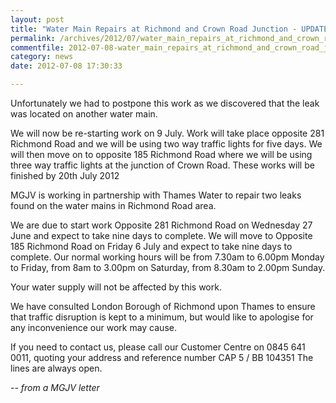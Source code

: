 ```yaml
---
layout: post
title: "Water Main Repairs at Richmond and Crown Road Junction - UPDATED until 20 July 2012"
permalink: /archives/2012/07/water_main_repairs_at_richmond_and_crown_road_junc.html
commentfile: 2012-07-08-water_main_repairs_at_richmond_and_crown_road_junc
category: news
date: 2012-07-08 17:30:33

---
```


<div markdown="1" class="box">
Unfortunately we had to postpone this work as we discovered that the leak was located on another water main.

We will now be re-starting work on 9 July. Work will take place opposite 281 Richmond Road and we will be using two way traffic lights for five days. We will then move on to opposite 185 Richmond Road where we will be using three way traffic lights at the junction of Crown Road. These works will be finished by 20th July 2012

</div>
MGJV is working in partnership with Thames Water to repair two leaks found on the water mains in Richmond Road area.

We are due to start work Opposite 281 Richmond Road on Wednesday 27 June and expect to take nine days to complete. We will move to Opposite 185 Richmond Road on Friday 6 July and expect to take nine days to complete. Our normal working hours will be from 7.30am to 6.00pm Monday to Friday, from 8am to 3.00pm on Saturday, from 8.30am to 2.00pm Sunday.

Your water supply will not be affected by this work.

We have consulted London Borough of Richmond upon Thames to ensure that traffic disruption is kept to a minimum, but would like to apologise for any inconvenience our work may cause.

If you need to contact us, please call our Customer Centre on 0845 641 0011, quoting your address and reference number CAP 5 / BB 104351 The lines are always open.

<cite>-- from a MGJV letter</cite>

